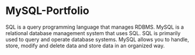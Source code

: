 # MySQL-Portfolio

SQL is a query programming language that manages RDBMS. MySQL is a relational database management system that uses SQL. SQL is primarily used to query and operate database systems. MySQL allows you to handle, store, modify and delete data and store data in an organized way.
